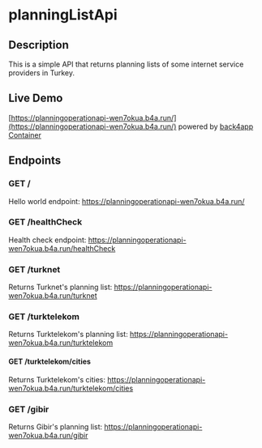# planningListApi

## Description

This is a simple API that returns planning lists of some internet service providers in Turkey.

## Live Demo

[https://planningoperationapi-wen7okua.b4a.run/](https://planningoperationapi-wen7okua.b4a.run/) powered by [back4app Container](https://www.back4app.com/)

## Endpoints

### GET /

Hello world endpoint: https://planningoperationapi-wen7okua.b4a.run/

### GET /healthCheck

Health check endpoint: https://planningoperationapi-wen7okua.b4a.run/healthCheck

### GET /turknet

Returns Turknet's planning list: https://planningoperationapi-wen7okua.b4a.run/turknet

### GET /turktelekom

Returns Turktelekom's planning list: https://planningoperationapi-wen7okua.b4a.run/turktelekom

#### GET /turktelekom/cities

Returns Turktelekom's cities: https://planningoperationapi-wen7okua.b4a.run/turktelekom/cities

### GET /gibir

Returns Gibir's planning list: https://planningoperationapi-wen7okua.b4a.run/gibir